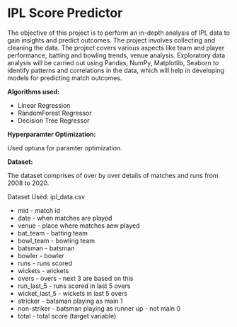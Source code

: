 # IPL Score Predictor
The objective of this project is to perform an in-depth analysis of IPL data to gain insights and predict outcomes. The project involves collecting and cleaning the data. The project covers various aspects like team and player performance, batting and bowling trends, venue analysis. Exploratory data analysis will be carried out using Pandas, NumPy, Matplotlib, Seaborn to identify patterns and correlations in the data, which will help in developing models for predicting match outcomes.

**Algorithms used:**

* Linear Regression
* RandomForest Regressor
* Decision Tree Regressor

**Hyperparamter Optimization:**

Used optuna for paramter optimization.

**Dataset:**

The dataset comprises of over by over details of matches and runs from 2008 to 2020.

Dataset Used: ipl_data.csv

* mid - match id
* date - when matches are played
* venue - place where matches aew played
* bat_team - batting team
* bowl_team - bowling team
* batsman - batsman
* bowler - bowler
* runs - runs scored
* wickets - wickets
* overs - overs - next 3 are based on this
* run_last_5 - runs scored in last 5 overs
* wicket_last_5 - wickets in last 5 overs
* stricker - batsman playing as main 1
* non-striker - batsman playing as runner up - not main 0
* total - total score (target variable)

